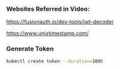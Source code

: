 ### Websites Referred in Video:

https://fusionauth.io/dev-tools/jwt-decoder

https://www.unixtimestamp.com/

### Generate Token
```sh
kubectl create token --duration=100h
```